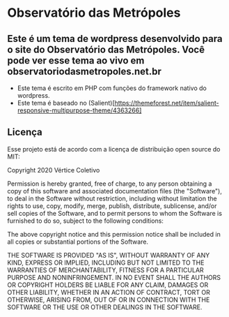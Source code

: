 # Observatório das Metrópoles
## Este é um tema de wordpress desenvolvido para o site do Observatório das Metrópoles. Você pode ver esse tema ao vivo em observatoriodasmetropoles.net.br

- Este tema é escrito em PHP com funções do framework nativo do wordpress.
- Este tema é baseado no (Salient)[https://themeforest.net/item/salient-responsive-multipurpose-theme/4363266]

## Licença
Esse projeto está de acordo com a licença de distribuição open source do MIT:

Copyright 2020 Vértice Coletivo

Permission is hereby granted, free of charge, to any person obtaining a copy of this software and associated documentation files (the "Software"), to deal in the Software without restriction, including without limitation the rights to use, copy, modify, merge, publish, distribute, sublicense, and/or sell copies of the Software, and to permit persons to whom the Software is furnished to do so, subject to the following conditions:

The above copyright notice and this permission notice shall be included in all copies or substantial portions of the Software.

THE SOFTWARE IS PROVIDED "AS IS", WITHOUT WARRANTY OF ANY KIND, EXPRESS OR IMPLIED, INCLUDING BUT NOT LIMITED TO THE WARRANTIES OF MERCHANTABILITY, FITNESS FOR A PARTICULAR PURPOSE AND NONINFRINGEMENT. IN NO EVENT SHALL THE AUTHORS OR COPYRIGHT HOLDERS BE LIABLE FOR ANY CLAIM, DAMAGES OR OTHER LIABILITY, WHETHER IN AN ACTION OF CONTRACT, TORT OR OTHERWISE, ARISING FROM, OUT OF OR IN CONNECTION WITH THE SOFTWARE OR THE USE OR OTHER DEALINGS IN THE SOFTWARE.